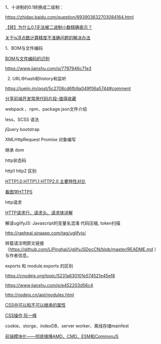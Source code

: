 1、十进制的0.1转换成二级制：

<https://zhidao.baidu.com/question/693903632703084164.html>

[【转】为什么0.1无法被二进制小数精确表示？](https://www.cnblogs.com/scecit/p/5276943.html)

[关于js浮点数计算精度不准确问题的解决办法](https://www.cnblogs.com/xinggood/p/6639022.html)



1、BOM与文件编码

[BOM与文件编码的识别](https://blog.csdn.net/Boboma_dut/article/details/79639306)

https://www.jianshu.com/p/7797946c71e3



2. URL中hash和history和监听

https://juejin.im/post/5c2708cd6fb9a049f06a5744#comment



[分享前端开发常用代码片段-值得收藏](https://segmentfault.com/a/1190000014700549)



webpack 、npm、package.json文件介绍

less、SCSS 语法

jQuery bootstrap

XMLHttpRequest Promise 对象编写

继承 dom



http状态码 

http1 http2 区别

[HTTP1.0 HTTP1.1 HTTP2.0 主要特性对比](https://segmentfault.com/a/1190000013028798)

[看图学HTTPS](https://segmentfault.com/a/1190000014954687) 

http请求

[HTTP请求行、请求头、请求体详解](https://blog.csdn.net/u010256388/article/details/68491509)



解读uglifyJS: Javascript的变量名混淆 代码压缩, token扫描

http://rapheal.sinaapp.com/tag/uglifyjs/

转载请注明原文链接（<https://github.com/LiPinghai/UglifyJSDocCN/blob/master/README.md> ）与作者信息。



exports 和 module.exports 的区别

https://cnodejs.org/topic/5231a630101e574521e45ef8

https://www.jianshu.com/p/e452203d56c4

http://nodejs.cn/api/modules.html



[CSS中可以和不可以继承的属性](https://www.cnblogs.com/thislbq/p/5882105.html)



[CSS操作  阮一峰](http://javascript.ruanyifeng.com/dom/css.html)





cookie、storge、indexDB、server worker、离线存储mainfest

[前端模块化——彻底搞懂AMD、CMD、ESM和CommonJS](https://www.cnblogs.com/chenwenhao/p/12153332.html)